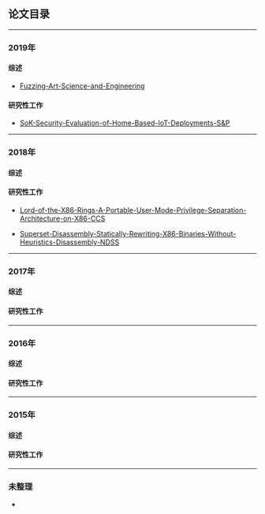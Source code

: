 ## 论文目录
---
### 2019年
#### 综述
* [Fuzzing-Art-Science-and-Engineering](https://github.com/SCUBSRGroup/BinaryDatabase/blob/master/Paper/Fuzzing/papers/Fuzzing-Art-Science-and-Engineering.md)

#### 研究性工作
* [SoK-Security-Evaluation-of-Home-Based-IoT-Deployments-S&P](https://github.com/SCUBSRGroup/BinaryDatabase/blob/master/Paper/Fuzzing/papers/SoK-Security-Evaluation-of-Home-Based-IoT-Deployments.md)
---
### 2018年
#### 综述

#### 研究性工作

- [Lord-of-the-X86-Rings-A-Portable-User-Mode-Privilege-Separation-Architecture-on-X86-CCS](https://github.com/SCUBSRGroup/BinaryDatabase/blob/master/Paper/Fuzzing/papers/Lord-of-the-X86-Rings-A-Portable-User-Mode-Privilege-Separation-Architecture-on-X86.md)

- [Superset-Disassembly-Statically-Rewriting-X86-Binaries-Without-Heuristics-Disassembly-NDSS](https://github.com/SCUBSRGroup/BinaryDatabase/blob/master/Paper/Fuzzing/papers/Superset-Disassembly-Statically-Rewriting-X86-Binaries-Without-Heuristics-Disassembly.md)



---
### 2017年
#### 综述

#### 研究性工作

---
### 2016年
#### 综述

#### 研究性工作

---
### 2015年
#### 综述

#### 研究性工作

---
### 未整理






* 

